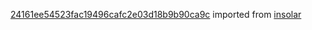 [24161ee54523fac19496cafc2e03d18b9b90ca9c](https://github.com/insolar/insolar/commit/24161ee54523fac19496cafc2e03d18b9b90ca9c) imported from [insolar](https://github.com/insolar/insolar)
